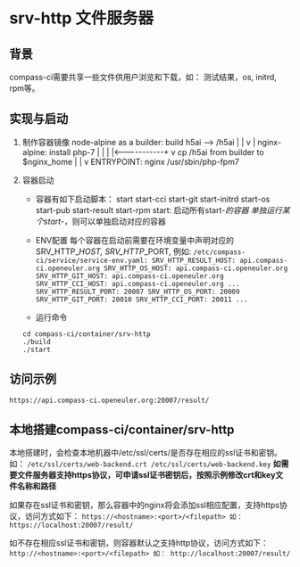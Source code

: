 # srv-http 文件服务器
## 背景
   compass-ci需要共享一些文件供用户浏览和下载，如：
     测试结果，os, initrd, rpm等。

## 实现与启动
   1. 制作容器镜像
      node-alpine as a builder:       build h5ai --> /h5ai
				           |		|
					   v      	|
		  nginx-alpine:	      install php-7	|
					   |		|
					   |<-----------+
					   v
				      cp /h5ai from builder to $nginx_home
					   |
					   |
					   v
					ENTRYPOINT:
						nginx
						/usr/sbin/php-fpm7

   2. 容器启动
      - 容器有如下启动脚本：
        start start-cci  start-git  start-initrd  start-os  start-pub  start-result  start-rpm
	start: 启动所有start-*的容器
	单独运行某个start-*，则可以单独启动对应的容器

      - ENV配置
        每个容器在启动前需要在环境变量中声明对应的SRV_HTTP_*_HOST, SRV_HTTP_*_PORT,
	例如:
	```
	/etc/compass-ci/service/service-env.yaml:
		SRV_HTTP_RESULT_HOST: api.compass-ci.openeuler.org
		SRV_HTTP_OS_HOST: api.compass-ci.openeuler.org
		SRV_HTTP_GIT_HOST: api.compass-ci.openeuler.org
		SRV_HTTP_CCI_HOST: api.compass-ci.openeuler.org
		...
		SRV_HTTP_RESULT_PORT: 20007
		SRV_HTTP_OS_PORT: 20009
		SRV_HTTP_GIT_PORT: 20010
		SRV_HTTP_CCI_PORT: 20011
		...
	```
      - 运行命令
      ```
      cd compass-ci/container/srv-http
      ./build
      ./start
      ```


## 访问示例
   ```
   https://api.compass-ci.openeuler.org:20007/result/
   ```

## 本地搭建compass-ci/container/srv-http
   本地搭建时，会检查本地机器中/etc/ssl/certs/是否存在相应的ssl证书和密钥。如：
	```
	/etc/ssl/certs/web-backend.crt
	/etc/ssl/certs/web-backend.key
	```
   **如需要文件服务器支持https协议，可申请ssl证书密钥后，按照示例修改crt和key文件名称和路径**

   如果存在ssl证书和密钥，那么容器中的nginx将会添加ssl相应配置，支持https协议，访问方式如下：
	```
	https://<hostname>:<port>/<filepath>
	如： https://localhost:20007/result/
	```

   如不存在相应ssl证书和密钥，则容器默认之支持http协议，访问方式如下：
	```
	http://<hostname>:<port>/<filepath>
	如： http://localhost:20007/result/
	```
